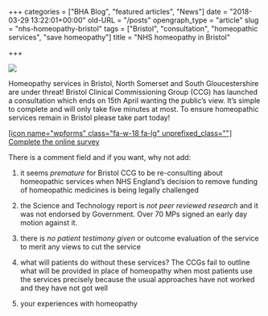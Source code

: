 +++
categories = ["BHA Blog", "featured articles", "News"]
date = "2018-03-29 13:22:01+00:00"
old-URL = "/posts"
opengraph_type = "article"
slug = "nhs-homeopathy-bristol"
tags = ["Bristol", "consultation", "homeopathic services", "save homeopathy"]
title = "NHS homeopathy in Bristol"

+++

![](https://res.cloudinary.com/homeopathyuk/v1557403245/bha/Bristol-CCG-consultation-15-April-2018.jpeg)

Homeopathy services in Bristol, North Somerset and South Gloucestershire are under threat! Bristol Clinical Commissioning Group (CCG) has launched a consultation which ends on 15th April wanting the public’s view. It’s simple to complete and will only take five minutes at most. To ensure homeopathic services remain in Bristol please take part today!

[[icon name="wpforms" class="fa-w-18 fa-lg" unprefixed_class=""] Complete the online survey](https://www.bristolccg.nhs.uk/get-involved/nhs-proposals-january-2018/reviewing-homeopathy-services/)

There is a comment field and if you want, why not add:

  1. it seems _premature_ for Bristol CCG to be re-consulting about homeopathic services when NHS England’s decision to remove funding of homeopathic medicines is being legally challenged

  2. the Science and Technology report is _not peer reviewed research_ and it was not endorsed by Government. Over 70 MPs signed an early day motion against it.

  3. there is _no patient testimony given_ or outcome evaluation of the service to merit any views to cut the service

  4. what will patients do without these services? The CCGs fail to outline what will be provided in place of homeopathy when most patients use the services precisely because the usual approaches have not worked and they have not got well

  5. your experiences with homeopathy

